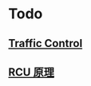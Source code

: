 # Todo
## [Traffic Control](http://wiki.linuxwall.info/doku.php/en:ressources:dossiers:networking:traffic_control)
## [RCU 原理](./RCU.md)
